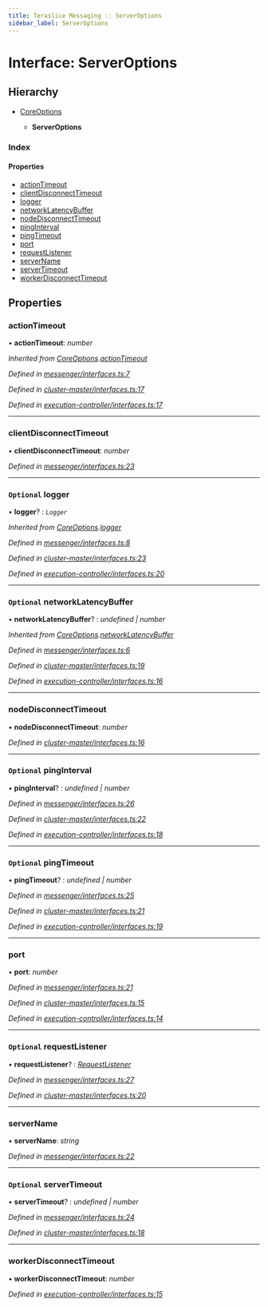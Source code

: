 ```yaml
---
title: Teraslice Messaging :: ServerOptions
sidebar_label: ServerOptions
---
```


# Interface: ServerOptions

## Hierarchy

* [CoreOptions](coreoptions.md)

  * **ServerOptions**

### Index

#### Properties

* [actionTimeout](serveroptions.md#actiontimeout)
* [clientDisconnectTimeout](serveroptions.md#clientdisconnecttimeout)
* [logger](serveroptions.md#optional-logger)
* [networkLatencyBuffer](serveroptions.md#optional-networklatencybuffer)
* [nodeDisconnectTimeout](serveroptions.md#nodedisconnecttimeout)
* [pingInterval](serveroptions.md#optional-pinginterval)
* [pingTimeout](serveroptions.md#optional-pingtimeout)
* [port](serveroptions.md#port)
* [requestListener](serveroptions.md#optional-requestlistener)
* [serverName](serveroptions.md#servername)
* [serverTimeout](serveroptions.md#optional-servertimeout)
* [workerDisconnectTimeout](serveroptions.md#workerdisconnecttimeout)

## Properties

###  actionTimeout

• **actionTimeout**: *number*

*Inherited from [CoreOptions](coreoptions.md).[actionTimeout](coreoptions.md#actiontimeout)*

*Defined in [messenger/interfaces.ts:7](https://github.com/terascope/teraslice/blob/b0f73ab9/packages/teraslice-messaging/src/messenger/interfaces.ts#L7)*

*Defined in [cluster-master/interfaces.ts:17](https://github.com/terascope/teraslice/blob/b0f73ab9/packages/teraslice-messaging/src/cluster-master/interfaces.ts#L17)*

*Defined in [execution-controller/interfaces.ts:17](https://github.com/terascope/teraslice/blob/b0f73ab9/packages/teraslice-messaging/src/execution-controller/interfaces.ts#L17)*

___

###  clientDisconnectTimeout

• **clientDisconnectTimeout**: *number*

*Defined in [messenger/interfaces.ts:23](https://github.com/terascope/teraslice/blob/b0f73ab9/packages/teraslice-messaging/src/messenger/interfaces.ts#L23)*

___

### `Optional` logger

• **logger**? : *`Logger`*

*Inherited from [CoreOptions](coreoptions.md).[logger](coreoptions.md#optional-logger)*

*Defined in [messenger/interfaces.ts:8](https://github.com/terascope/teraslice/blob/b0f73ab9/packages/teraslice-messaging/src/messenger/interfaces.ts#L8)*

*Defined in [cluster-master/interfaces.ts:23](https://github.com/terascope/teraslice/blob/b0f73ab9/packages/teraslice-messaging/src/cluster-master/interfaces.ts#L23)*

*Defined in [execution-controller/interfaces.ts:20](https://github.com/terascope/teraslice/blob/b0f73ab9/packages/teraslice-messaging/src/execution-controller/interfaces.ts#L20)*

___

### `Optional` networkLatencyBuffer

• **networkLatencyBuffer**? : *undefined | number*

*Inherited from [CoreOptions](coreoptions.md).[networkLatencyBuffer](coreoptions.md#optional-networklatencybuffer)*

*Defined in [messenger/interfaces.ts:6](https://github.com/terascope/teraslice/blob/b0f73ab9/packages/teraslice-messaging/src/messenger/interfaces.ts#L6)*

*Defined in [cluster-master/interfaces.ts:19](https://github.com/terascope/teraslice/blob/b0f73ab9/packages/teraslice-messaging/src/cluster-master/interfaces.ts#L19)*

*Defined in [execution-controller/interfaces.ts:16](https://github.com/terascope/teraslice/blob/b0f73ab9/packages/teraslice-messaging/src/execution-controller/interfaces.ts#L16)*

___

###  nodeDisconnectTimeout

• **nodeDisconnectTimeout**: *number*

*Defined in [cluster-master/interfaces.ts:16](https://github.com/terascope/teraslice/blob/b0f73ab9/packages/teraslice-messaging/src/cluster-master/interfaces.ts#L16)*

___

### `Optional` pingInterval

• **pingInterval**? : *undefined | number*

*Defined in [messenger/interfaces.ts:26](https://github.com/terascope/teraslice/blob/b0f73ab9/packages/teraslice-messaging/src/messenger/interfaces.ts#L26)*

*Defined in [cluster-master/interfaces.ts:22](https://github.com/terascope/teraslice/blob/b0f73ab9/packages/teraslice-messaging/src/cluster-master/interfaces.ts#L22)*

*Defined in [execution-controller/interfaces.ts:18](https://github.com/terascope/teraslice/blob/b0f73ab9/packages/teraslice-messaging/src/execution-controller/interfaces.ts#L18)*

___

### `Optional` pingTimeout

• **pingTimeout**? : *undefined | number*

*Defined in [messenger/interfaces.ts:25](https://github.com/terascope/teraslice/blob/b0f73ab9/packages/teraslice-messaging/src/messenger/interfaces.ts#L25)*

*Defined in [cluster-master/interfaces.ts:21](https://github.com/terascope/teraslice/blob/b0f73ab9/packages/teraslice-messaging/src/cluster-master/interfaces.ts#L21)*

*Defined in [execution-controller/interfaces.ts:19](https://github.com/terascope/teraslice/blob/b0f73ab9/packages/teraslice-messaging/src/execution-controller/interfaces.ts#L19)*

___

###  port

• **port**: *number*

*Defined in [messenger/interfaces.ts:21](https://github.com/terascope/teraslice/blob/b0f73ab9/packages/teraslice-messaging/src/messenger/interfaces.ts#L21)*

*Defined in [cluster-master/interfaces.ts:15](https://github.com/terascope/teraslice/blob/b0f73ab9/packages/teraslice-messaging/src/cluster-master/interfaces.ts#L15)*

*Defined in [execution-controller/interfaces.ts:14](https://github.com/terascope/teraslice/blob/b0f73ab9/packages/teraslice-messaging/src/execution-controller/interfaces.ts#L14)*

___

### `Optional` requestListener

• **requestListener**? : *[RequestListener](requestlistener.md)*

*Defined in [messenger/interfaces.ts:27](https://github.com/terascope/teraslice/blob/b0f73ab9/packages/teraslice-messaging/src/messenger/interfaces.ts#L27)*

*Defined in [cluster-master/interfaces.ts:20](https://github.com/terascope/teraslice/blob/b0f73ab9/packages/teraslice-messaging/src/cluster-master/interfaces.ts#L20)*

___

###  serverName

• **serverName**: *string*

*Defined in [messenger/interfaces.ts:22](https://github.com/terascope/teraslice/blob/b0f73ab9/packages/teraslice-messaging/src/messenger/interfaces.ts#L22)*

___

### `Optional` serverTimeout

• **serverTimeout**? : *undefined | number*

*Defined in [messenger/interfaces.ts:24](https://github.com/terascope/teraslice/blob/b0f73ab9/packages/teraslice-messaging/src/messenger/interfaces.ts#L24)*

*Defined in [cluster-master/interfaces.ts:18](https://github.com/terascope/teraslice/blob/b0f73ab9/packages/teraslice-messaging/src/cluster-master/interfaces.ts#L18)*

___

###  workerDisconnectTimeout

• **workerDisconnectTimeout**: *number*

*Defined in [execution-controller/interfaces.ts:15](https://github.com/terascope/teraslice/blob/b0f73ab9/packages/teraslice-messaging/src/execution-controller/interfaces.ts#L15)*

